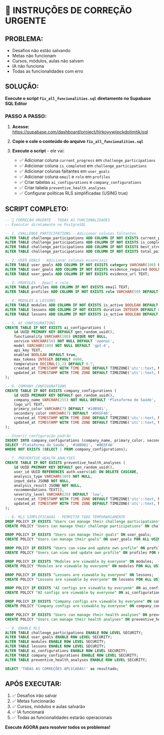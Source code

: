 # 🚨 INSTRUÇÕES DE CORREÇÃO URGENTE

## PROBLEMA:
- Desafios não estão salvando
- Metas não funcionam  
- Cursos, módulos, aulas não salvam
- IA não funciona
- Todas as funcionalidades com erro

## SOLUÇÃO:
**Execute o script `fix_all_funcionalities.sql` diretamente no Supabase SQL Editor**

### PASSO A PASSO:

1. **Acesse:** https://supabase.com/dashboard/project/hlrkoyywijpckdotimtik/sql

2. **Copie e cole o conteúdo do arquivo `fix_all_funcionalities.sql`**

3. **Execute o script** - ele vai:
   - ✅ Adicionar coluna `current_progress` em `challenge_participations`
   - ✅ Adicionar coluna `is_completed` em `challenge_participations`  
   - ✅ Adicionar colunas faltantes em `user_goals`
   - ✅ Adicionar coluna `email` e `role` em `profiles`
   - ✅ Criar tabelas `ai_configurations` e `company_configurations`
   - ✅ Criar tabela `preventive_health_analyses`
   - ✅ Configurar políticas RLS simplificadas (USING true)

## SCRIPT COMPLETO:
```sql
-- 🔧 CORREÇÃO URGENTE - TODAS AS FUNCIONALIDADES
-- Executar diretamente no PostgreSQL

-- 1. CHALLENGE_PARTICIPATIONS - Adicionar colunas faltantes
ALTER TABLE challenge_participations ADD COLUMN IF NOT EXISTS current_progress INTEGER DEFAULT 0;
ALTER TABLE challenge_participations ADD COLUMN IF NOT EXISTS is_completed BOOLEAN DEFAULT false;
ALTER TABLE challenge_participations ADD COLUMN IF NOT EXISTS best_streak INTEGER DEFAULT 0;
ALTER TABLE challenge_participations ADD COLUMN IF NOT EXISTS total_points INTEGER DEFAULT 0;

-- 2. USER_GOALS - Adicionar colunas essenciais
ALTER TABLE user_goals ADD COLUMN IF NOT EXISTS category VARCHAR(100) DEFAULT 'saude';
ALTER TABLE user_goals ADD COLUMN IF NOT EXISTS evidence_required BOOLEAN DEFAULT false;
ALTER TABLE user_goals ADD COLUMN IF NOT EXISTS evidence_url TEXT;

-- 3. PROFILES - Email e role
ALTER TABLE profiles ADD COLUMN IF NOT EXISTS email TEXT;
ALTER TABLE profiles ADD COLUMN IF NOT EXISTS role VARCHAR(50) DEFAULT 'user';

-- 4. MODULES & LESSONS
ALTER TABLE modules ADD COLUMN IF NOT EXISTS is_active BOOLEAN DEFAULT true;
ALTER TABLE lessons ADD COLUMN IF NOT EXISTS duration INTEGER DEFAULT 0;
ALTER TABLE lessons ADD COLUMN IF NOT EXISTS is_active BOOLEAN DEFAULT true;

-- 5. AI_CONFIGURATIONS
CREATE TABLE IF NOT EXISTS ai_configurations (
    id UUID PRIMARY KEY DEFAULT gen_random_uuid(),
    functionality VARCHAR(100) UNIQUE NOT NULL,
    service VARCHAR(50) NOT NULL DEFAULT 'openai',
    model VARCHAR(100) NOT NULL DEFAULT 'gpt-4',
    api_key TEXT,
    enabled BOOLEAN DEFAULT true,
    max_tokens INTEGER DEFAULT 4000,
    temperature DECIMAL(3,2) DEFAULT 0.7,
    created_at TIMESTAMP WITH TIME ZONE DEFAULT TIMEZONE('utc'::text, NOW()) NOT NULL,
    updated_at TIMESTAMP WITH TIME ZONE DEFAULT TIMEZONE('utc'::text, NOW()) NOT NULL
);

-- 6. COMPANY_CONFIGURATIONS
CREATE TABLE IF NOT EXISTS company_configurations (
    id UUID PRIMARY KEY DEFAULT gen_random_uuid(),
    company_name VARCHAR(255) NOT NULL DEFAULT 'Plataforma de Saúde',
    logo_url TEXT,
    primary_color VARCHAR(7) DEFAULT '#10B981',
    secondary_color VARCHAR(7) DEFAULT '#065F46',
    created_at TIMESTAMP WITH TIME ZONE DEFAULT TIMEZONE('utc'::text, NOW()) NOT NULL,
    updated_at TIMESTAMP WITH TIME ZONE DEFAULT TIMEZONE('utc'::text, NOW()) NOT NULL
);

-- Inserir configuração padrão
INSERT INTO company_configurations (company_name, primary_color, secondary_color)
SELECT 'Plataforma de Saúde', '#10B981', '#065F46'
WHERE NOT EXISTS (SELECT 1 FROM company_configurations);

-- 7. PREVENTIVE_HEALTH_ANALYSES
CREATE TABLE IF NOT EXISTS preventive_health_analyses (
    id UUID PRIMARY KEY DEFAULT gen_random_uuid(),
    user_id UUID REFERENCES auth.users(id) ON DELETE CASCADE,
    analysis_type VARCHAR(100) NOT NULL,
    input_data JSONB NOT NULL,
    analysis_result JSONB NOT NULL,
    recommendations TEXT[],
    severity_level VARCHAR(20) DEFAULT 'low',
    created_at TIMESTAMP WITH TIME ZONE DEFAULT TIMEZONE('utc'::text, NOW()) NOT NULL,
    updated_at TIMESTAMP WITH TIME ZONE DEFAULT TIMEZONE('utc'::text, NOW()) NOT NULL
);

-- 8. RLS SIMPLIFICADAS - PERMITIR TUDO TEMPORARIAMENTE
DROP POLICY IF EXISTS "Users can manage their challenge participations" ON challenge_participations;
CREATE POLICY "Users can manage their challenge participations" ON challenge_participations FOR ALL USING (true);

DROP POLICY IF EXISTS "Users can manage their goals" ON user_goals;
CREATE POLICY "Users can manage their goals" ON user_goals FOR ALL USING (true);

DROP POLICY IF EXISTS "Users can view and update own profile" ON profiles;
CREATE POLICY "Users can view and update own profile" ON profiles FOR ALL USING (true);

DROP POLICY IF EXISTS "Modules are viewable by everyone" ON modules;
CREATE POLICY "Modules are viewable by everyone" ON modules FOR ALL USING (true);

DROP POLICY IF EXISTS "Lessons are viewable by everyone" ON lessons;
CREATE POLICY "Lessons are viewable by everyone" ON lessons FOR ALL USING (true);

DROP POLICY IF EXISTS "AI configs are viewable by everyone" ON ai_configurations;
CREATE POLICY "AI configs are viewable by everyone" ON ai_configurations FOR ALL USING (true);

DROP POLICY IF EXISTS "Company configs are viewable by everyone" ON company_configurations;
CREATE POLICY "Company configs are viewable by everyone" ON company_configurations FOR ALL USING (true);

DROP POLICY IF EXISTS "Users can manage their health analyses" ON preventive_health_analyses;
CREATE POLICY "Users can manage their health analyses" ON preventive_health_analyses FOR ALL USING (true);

-- 9. ENABLE RLS
ALTER TABLE challenge_participations ENABLE ROW LEVEL SECURITY;
ALTER TABLE user_goals ENABLE ROW LEVEL SECURITY;
ALTER TABLE modules ENABLE ROW LEVEL SECURITY;
ALTER TABLE lessons ENABLE ROW LEVEL SECURITY;
ALTER TABLE ai_configurations ENABLE ROW LEVEL SECURITY;
ALTER TABLE company_configurations ENABLE ROW LEVEL SECURITY;
ALTER TABLE preventive_health_analyses ENABLE ROW LEVEL SECURITY;

SELECT 'TODAS AS CORREÇÕES APLICADAS!' as resultado;
```

## APÓS EXECUTAR:
1. ✅ Desafios irão salvar
2. ✅ Metas funcionarão
3. ✅ Cursos, módulos e aulas salvarão
4. ✅ IA funcionará
5. ✅ Todas as funcionalidades estarão operacionais

**Execute AGORA para resolver todos os problemas!**